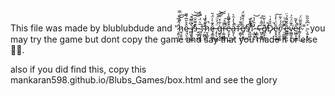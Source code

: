 This file was made by blublubdude and "̷̧͈͕̜̮͗̈́̏͝͠h̷͍̗͍̤̝͑͌́̐̿ę̷̤̘̯̫̂̊̎̅́͌ ̴̻̫̟̱̫͛͆̋̅̍ï̸̡̜̗̜̺̽̈́͒͝͝§̵̩̫͔̼̖̉͌̌̇͝ ̴̻͚͔̮͍̅͛̈́̿̽†̴̩͖̪̗̔̓́̆̚ͅḫ̷̝̲̙̹́͑̽̾̚ȩ̶͚͚̭̂͊̀̍̈́̆ͅ ̵̡̜̖͖̻̈́̓̈́͝͠ģ̶̯͓̬̬͋̽̿͂͝ṛ̷͚͖͇̻͆͆̊̚͠ễ̶̠̥̙̤͖͊̌͌̾å̶͈̗̹͔̜̔̓̑̀̚†̷͔͇̩̰͓͋̋́̍̚ê̸̬̖̣̱͑͗̽͌̈́͜§̸̭̲͖̤̫̓̃͛̌̚†̷͎̲̬̭̀̏͆̊̕ͅ ̴͎͇̝̘̉̑̓͛͝ͅ¢̶̺̬̼͍̦̑͌͑̅́ð̸̲̼̟͉̻̓̀̆̏̚Ð̷̡̑̎̓͗̚ê̴̙̟̬̣̲̈͑̀̾͠r̸̞̠͈̘̳̋́́͐͂ ̴̛̦̰̲͚̼͌͆̇͑ê̴͇͇̦͉͈̂͂͌̉̈v̴͚̳̞̙͔̑͊̈́̈́͘ế̷͖̲̟͖̳̔̄̃̚r̴̳͕͙̖̂̄̎̃̈́͜".̴̗͍͎̖͓͐͆̐̏̏ you may try the game but dont copy the game and say that you made it or else 🔪🔪.


also if you did find this, copy this mankaran598.github.io/Blubs_Games/box.html  and see the glory
